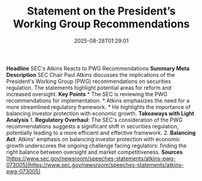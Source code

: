 ﻿---
title: "Statement on the President’s Working Group Recommendations"
date: "2025-08-28T01:29:01"
category: "Markets"
summary: ""
slug: "statement on the presidents working group recommendations"
source_urls:
  - "https://www.sec.gov/newsroom/speeches-statements/atkins-pwg-073005"
seo:
  title: "Statement on the President’s Working Group Recommendations | Hash n Hedge"
  description: ""
  keywords: ["news", "markets", "brief"]
---
**Headline** SEC's Atkins Reacts to PWG Recommendations  **Summary Meta Description** SEC Chair Paul Atkins discusses the implications of the President's Working Group (PWG) recommendations on securities regulation. The statements highlight potential areas for reform and increased oversight.  **Key Points**  * The SEC is reviewing the PWG recommendations for implementation. * Atkins emphasizes the need for a more streamlined regulatory framework. * He highlights the importance of balancing investor protection with economic growth.  **Takeaways with Light Analysis**  1. **Regulatory Overhaul**: The SEC's consideration of the PWG recommendations suggests a significant shift in securities regulation, potentially leading to a more efficient and effective framework. 2. **Balancing Act**: Atkins' emphasis on balancing investor protection with economic growth underscores the ongoing challenge facing regulators: finding the right balance between oversight and market competitiveness.  **Sources** [https://www.sec.gov/newsroom/speeches-statements/atkins-pwg-073005](https://www.sec.gov/newsroom/speeches-statements/atkins-pwg-073005) 
